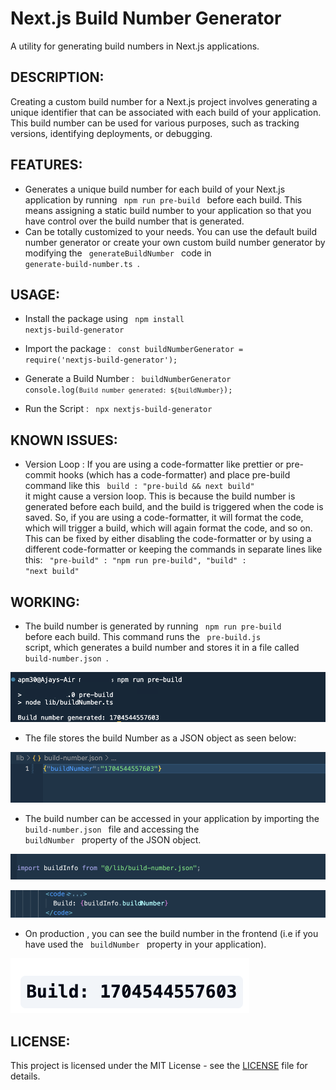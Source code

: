 # Next.js Build Number Generator

A utility for generating build numbers in Next.js applications.

## DESCRIPTION:
Creating a custom build number for a Next.js project involves generating a unique identifier that can be associated with each build of your application. This build number can be used for various purposes, such as tracking versions, identifying deployments, or debugging.

## FEATURES: 
- Generates a unique build number for each build of your Next.js application by running <code> npm run pre-build </code> before each build. This means assigning a static build number to your application so that you have control over the build number that is generated.
- Can be totally customized to your needs. You can use the default build number generator or create your own custom build number generator by modifying the <code> generateBuildNumber </code> code in <code> generate-build-number.ts </code>.



## USAGE:
- Install the package using <code> npm install nextjs-build-generator </code>
- Import the package : 
    <code>
      const buildNumberGenerator = require('nextjs-build-generator');
    </code>

- Generate a Build Number : 
    <code>
      buildNumberGenerator
      console.log(`Build number generated: ${buildNumber}`);
    </code> 
- Run the Script :
    <code>
      npx nextjs-build-generator
    </code>       



## KNOWN ISSUES:
 - Version Loop : If you are using a code-formatter like prettier  or pre-commit hooks (which has a code-formatter) and place pre-build command like this <code> build : "pre-build && next build" </code> it might cause a version loop. This is because the build number is generated before each build, and the build is triggered when the code is saved. So, if you are using a code-formatter, it will format the code, which will trigger a build, which will again format the code, and so on. This can be fixed by either disabling the code-formatter or by using a different code-formatter or keeping the commands in separate lines like this: 
    <code>
        "pre-build" : "npm run pre-build",
        "build" : "next build"
    </code>



## WORKING:

- The build number is generated by running <code> npm run pre-build </code> before each build. This command runs the <code> pre-build.js </code> script, which generates a build number and stores it in a file called <code> build-number.json </code>.

![Command Usage](Screenshots/1.png)

- The file stores the build Number as a JSON object  as seen below:

![build-number.json](Screenshots/2.png)

- The build number can be accessed in your application by importing the <code> build-number.json </code> file and accessing the <code> buildNumber </code> property of the JSON object.

![imported-file](Screenshots/3.png)

![code-usage/buildNumber](Screenshots/4.png)

- On production , you can see the build number in the frontend (i.e if you have used the <code> buildNumber </code> property in your application).

![build-number](Screenshots/5.png)

## LICENSE:

This project is licensed under the MIT License - see the [LICENSE](LICENSE) file for details.